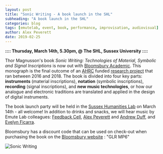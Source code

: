 ```yaml
---
layout: post
title: "Sonic Writing - A book launch in the SHL"
subheading: "A book launch in the SHL"
categories: blog
tags: [emutelab, event, book, performance, improvisation, audiovisual]
author: Alex Peverett
date: 2019-02-25
---
```



**:::: Thursday, March 14th, 5.30pm, @ The SHL, Sussex University ::::**

Thor Magnusson's book <i>Sonic Writing: Technologies of Material, Symbolic and Signal Inscriptions</i> is now out with <a href="https://www.bloomsbury.com/9781501313868">Bloomsbury Academic</a>. This monograph is the final outcome of an <a href="https://ahrc.ukri.org">AHRC</a> funded <a href="http://www.sonicwriting.org">research project</a> that ran between 2016 and 2018. The book is divided into four key parts: <b>instruments</b> (material inscriptions), <b>notation</b> (symbolic inscriptions), <b>recording</b> (signal inscriptions), and <b>new music technologies</b>, or how our analogue and electronic traditions are translated and applied in the design of digital instruments. 

The book launch party will be held in the <a href="http://www.sussex.ac.uk/shl/"> Sussex Humanities Lab</a> on March 14th - all welcome! In addition to drinks and snacks, we will hear music by Emute Lab colleagues: <a href="https://www.feedbackcell.info">Feedback Cell</a>, <a href="https://alexanderpeverett.com">Alex Peverett</a> and <a href="http://andrew-duff.co.uk">Andrew Duff</a>, and <a href="https://www.evelynficarra.net/about/">Evelyn Ficarra</a>. 

Bloomsbury has a discount code that can be used on check-out when purchasing the book on the <a href="http://www.bloomsbury.com/9781501313868">Bloomsbury website</a> : "GLR MP6"

![Sonic Writing](/img/sonicwriting.jpg)
